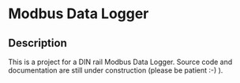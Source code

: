 # Modbus Data Logger

## Description

This is a project for a DIN rail Modbus Data Logger. Source code and documentation are still under construction (please be patient :-) ).

